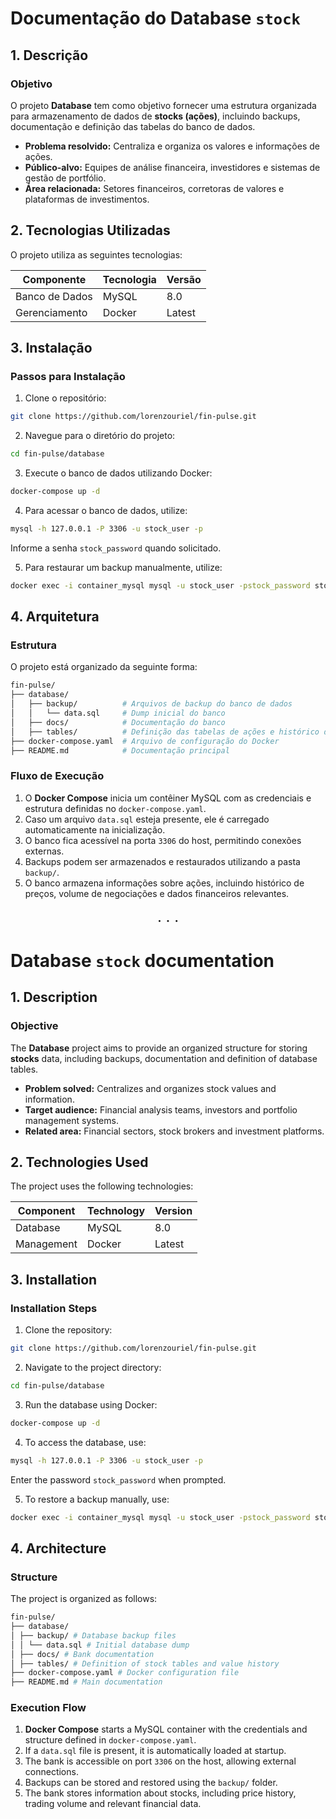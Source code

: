 # Documentação do Database `stock`

## 1. Descrição

### Objetivo
O projeto **Database** tem como objetivo fornecer uma estrutura organizada para armazenamento de dados de **stocks (ações)**, incluindo backups, documentação e definição das tabelas do banco de dados.

- **Problema resolvido:** Centraliza e organiza os valores e informações de ações.
- **Público-alvo:** Equipes de análise financeira, investidores e sistemas de gestão de portfólio.
- **Área relacionada:** Setores financeiros, corretoras de valores e plataformas de investimentos.

## 2. Tecnologias Utilizadas

O projeto utiliza as seguintes tecnologias:

| Componente   | Tecnologia | Versão  |
|-------------|-----------|---------|
| Banco de Dados | MySQL      | 8.0     |
| Gerenciamento | Docker     | Latest  |

## 3. Instalação

### Passos para Instalação

1. Clone o repositório:
```sh
git clone https://github.com/lorenzouriel/fin-pulse.git
```

2. Navegue para o diretório do projeto:
```sh
cd fin-pulse/database
```

3. Execute o banco de dados utilizando Docker:
```sh
docker-compose up -d
```

4. Para acessar o banco de dados, utilize:
```sh
mysql -h 127.0.0.1 -P 3306 -u stock_user -p
```

Informe a senha `stock_password` quando solicitado.

5. Para restaurar um backup manualmente, utilize:
```sh
docker exec -i container_mysql mysql -u stock_user -pstock_password stock < database/backup/data.sql
```

## 4. Arquitetura

### Estrutura
O projeto está organizado da seguinte forma:
```sh
fin-pulse/
├── database/
│   ├── backup/          # Arquivos de backup do banco de dados
│   │   └── data.sql     # Dump inicial do banco
│   ├── docs/            # Documentação do banco
│   ├── tables/          # Definição das tabelas de ações e histórico de valores
├── docker-compose.yaml  # Arquivo de configuração do Docker
├── README.md            # Documentação principal
```

### Fluxo de Execução

1. O **Docker Compose** inicia um contêiner MySQL com as credenciais e estrutura definidas no `docker-compose.yaml`.
2. Caso um arquivo `data.sql` esteja presente, ele é carregado automaticamente na inicialização.
3. O banco fica acessível na porta `3306` do host, permitindo conexões externas.
4. Backups podem ser armazenados e restaurados utilizando a pasta `backup/`.
5. O banco armazena informações sobre ações, incluindo histórico de preços, volume de negociações e dados financeiros relevantes.

<div style="text-align: center; font-size: 24px;">
  . . . 
</div>


# Database `stock` documentation

## 1. Description

### Objective
The **Database** project aims to provide an organized structure for storing **stocks** data, including backups, documentation and definition of database tables.

- **Problem solved:** Centralizes and organizes stock values ​​and information.
- **Target audience:** Financial analysis teams, investors and portfolio management systems.
- **Related area:** Financial sectors, stock brokers and investment platforms.

## 2. Technologies Used

The project uses the following technologies:

| Component | Technology | Version |
|-------------|-----------|---------|
| Database | MySQL | 8.0 |
| Management | Docker | Latest |

## 3. Installation

### Installation Steps

1. Clone the repository:
```sh
git clone https://github.com/lorenzouriel/fin-pulse.git
```

2. Navigate to the project directory:
```sh
cd fin-pulse/database
```

3. Run the database using Docker:
```sh
docker-compose up -d
```

4. To access the database, use:
```sh
mysql -h 127.0.0.1 -P 3306 -u stock_user -p
```

Enter the password `stock_password` when prompted.

5. To restore a backup manually, use:
```sh
docker exec -i container_mysql mysql -u stock_user -pstock_password stock < database/backup/data.sql
```

## 4. Architecture

### Structure
The project is organized as follows:

```sh
fin-pulse/
├── database/
│ ├── backup/ # Database backup files
│ │ └── data.sql # Initial database dump
│ ├── docs/ # Bank documentation
│ ├── tables/ # Definition of stock tables and value history
├── docker-compose.yaml # Docker configuration file
├── README.md # Main documentation
```

### Execution Flow

1. **Docker Compose** starts a MySQL container with the credentials and structure defined in `docker-compose.yaml`.
2. If a `data.sql` file is present, it is automatically loaded at startup.
3. The bank is accessible on port `3306` on the host, allowing external connections.
4. Backups can be stored and restored using the `backup/` folder.
5. The bank stores information about stocks, including price history, trading volume and relevant financial data.
